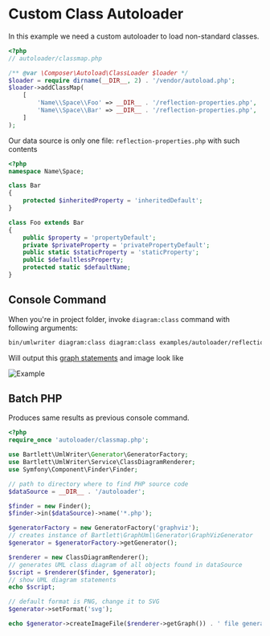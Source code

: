 <!-- markdownlint-disable MD013 -->
# Custom Class Autoloader

In this example we need a custom autoloader to load non-standard classes.

```php
<?php
// autoloader/classmap.php

/** @var \Composer\Autoload\ClassLoader $loader */
$loader = require dirname(__DIR__, 2) . '/vendor/autoload.php';
$loader->addClassMap(
    [
        'Name\\Space\\Foo' => __DIR__ . '/reflection-properties.php',
        'Name\\Space\\Bar' => __DIR__ . '/reflection-properties.php',
    ]
);
```

Our data source is only one file: `reflection-properties.php` with such contents

```php
<?php
namespace Name\Space;

class Bar
{
    protected $inheritedProperty = 'inheritedDefault';
}

class Foo extends Bar
{
    public $property = 'propertyDefault';
    private $privateProperty = 'privatePropertyDefault';
    public static $staticProperty = 'staticProperty';
    public $defaultlessProperty;
    protected static $defaultName;
}
```

## Console Command

When you're in project folder, invoke `diagram:class` command with following arguments:

```bash
bin/umlwriter diagram:class diagram:class examples/autoloader/reflection-properties.php --bootstrap examples/autoloader/classmap.php
```

Will output this [graph statements](./03_Custom_autoloader.gv) and image look like

![Example](./custom_autoloader.graphviz.svg)

## Batch PHP

Produces same results as previous console command.

```php
<?php
require_once 'autoloader/classmap.php';

use Bartlett\UmlWriter\Generator\GeneratorFactory;
use Bartlett\UmlWriter\Service\ClassDiagramRenderer;
use Symfony\Component\Finder\Finder;

// path to directory where to find PHP source code
$dataSource = __DIR__ . '/autoloader';

$finder = new Finder();
$finder->in($dataSource)->name('*.php');

$generatorFactory = new GeneratorFactory('graphviz');
// creates instance of Bartlett\GraphUml\Generator\GraphVizGenerator
$generator = $generatorFactory->getGenerator();

$renderer = new ClassDiagramRenderer();
// generates UML class diagram of all objects found in dataSource
$script = $renderer($finder, $generator);
// show UML diagram statements
echo $script;

// default format is PNG, change it to SVG
$generator->setFormat('svg');

echo $generator->createImageFile($renderer->getGraph()) . ' file generated' . PHP_EOL;
```
